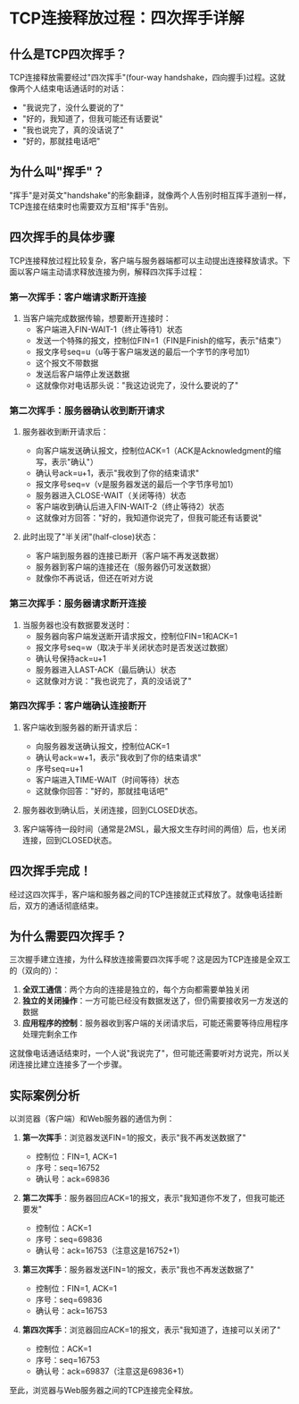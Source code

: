 # TCP连接释放过程：四次挥手详解

## 什么是TCP四次挥手？

TCP连接释放需要经过"四次挥手"(four-way handshake，四向握手)过程。这就像两个人结束电话通话时的对话：
- "我说完了，没什么要说的了"
- "好的，我知道了，但我可能还有话要说"
- "我也说完了，真的没话说了"
- "好的，那就挂电话吧"

## 为什么叫"挥手"？

"挥手"是对英文"handshake"的形象翻译，就像两个人告别时相互挥手道别一样，TCP连接在结束时也需要双方互相"挥手"告别。

## 四次挥手的具体步骤

TCP连接释放过程比较复杂，客户端与服务器端都可以主动提出连接释放请求。下面以客户端主动请求释放连接为例，解释四次挥手过程：

### 第一次挥手：客户端请求断开连接

1. 当客户端完成数据传输，想要断开连接时：
   - 客户端进入FIN-WAIT-1（终止等待1）状态
   - 发送一个特殊的报文，控制位FIN=1（FIN是Finish的缩写，表示"结束"）
   - 报文序号seq=u（u等于客户端发送的最后一个字节的序号加1）
   - 这个报文不带数据
   - 发送后客户端停止发送数据
   - 这就像你对电话那头说："我这边说完了，没什么要说的了"

### 第二次挥手：服务器确认收到断开请求

1. 服务器收到断开请求后：
   - 向客户端发送确认报文，控制位ACK=1（ACK是Acknowledgment的缩写，表示"确认"）
   - 确认号ack=u+1，表示"我收到了你的结束请求"
   - 报文序号seq=v（v是服务器发送的最后一个字节序号加1）
   - 服务器进入CLOSE-WAIT（关闭等待）状态
   - 客户端收到确认后进入FIN-WAIT-2（终止等待2）状态
   - 这就像对方回答："好的，我知道你说完了，但我可能还有话要说"

2. 此时出现了"半关闭"(half-close)状态：
   - 客户端到服务器的连接已断开（客户端不再发送数据）
   - 服务器到客户端的连接还在（服务器仍可发送数据）
   - 就像你不再说话，但还在听对方说

### 第三次挥手：服务器请求断开连接

1. 当服务器也没有数据要发送时：
   - 服务器向客户端发送断开请求报文，控制位FIN=1和ACK=1
   - 报文序号seq=w（取决于半关闭状态时是否发送过数据）
   - 确认号保持ack=u+1
   - 服务器进入LAST-ACK（最后确认）状态
   - 这就像对方说："我也说完了，真的没话说了"

### 第四次挥手：客户端确认连接断开

1. 客户端收到服务器的断开请求后：
   - 向服务器发送确认报文，控制位ACK=1
   - 确认号ack=w+1，表示"我收到了你的结束请求"
   - 序号seq=u+1
   - 客户端进入TIME-WAIT（时间等待）状态
   - 这就像你回答："好的，那就挂电话吧"

2. 服务器收到确认后，关闭连接，回到CLOSED状态。

3. 客户端等待一段时间（通常是2MSL，最大报文生存时间的两倍）后，也关闭连接，回到CLOSED状态。

## 四次挥手完成！

经过这四次挥手，客户端和服务器之间的TCP连接就正式释放了。就像电话挂断后，双方的通话彻底结束。

## 为什么需要四次挥手？

三次握手建立连接，为什么释放连接需要四次挥手呢？这是因为TCP连接是全双工的（双向的）：

1. **全双工通信**：两个方向的连接是独立的，每个方向都需要单独关闭
2. **独立的关闭操作**：一方可能已经没有数据发送了，但仍需要接收另一方发送的数据
3. **应用程序的控制**：服务器收到客户端的关闭请求后，可能还需要等待应用程序处理完剩余工作

这就像电话通话结束时，一个人说"我说完了"，但可能还需要听对方说完，所以关闭连接比建立连接多了一个步骤。

## 实际案例分析

以浏览器（客户端）和Web服务器的通信为例：

1. **第一次挥手**：浏览器发送FIN=1的报文，表示"我不再发送数据了"
   - 控制位：FIN=1, ACK=1
   - 序号：seq=16752
   - 确认号：ack=69836

2. **第二次挥手**：服务器回应ACK=1的报文，表示"我知道你不发了，但我可能还要发"
   - 控制位：ACK=1
   - 序号：seq=69836
   - 确认号：ack=16753（注意这是16752+1）

3. **第三次挥手**：服务器发送FIN=1的报文，表示"我也不再发送数据了"
   - 控制位：FIN=1, ACK=1
   - 序号：seq=69836
   - 确认号：ack=16753

4. **第四次挥手**：浏览器回应ACK=1的报文，表示"我知道了，连接可以关闭了"
   - 控制位：ACK=1
   - 序号：seq=16753
   - 确认号：ack=69837（注意这是69836+1）

至此，浏览器与Web服务器之间的TCP连接完全释放。 